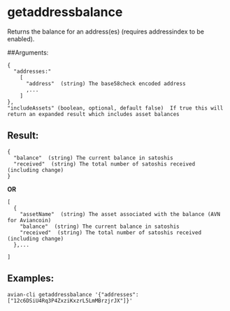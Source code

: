 # getaddressbalance

Returns the balance for an address(es) (requires addressindex to be enabled).

##Arguments:
```
{
  "addresses:"
    [
      "address"  (string) The base58check encoded address
      ,...
    ]
},
"includeAssets" (boolean, optional, default false)  If true this will return an expanded result which includes asset balances
```

## Result:
```
{
  "balance"  (string) The current balance in satoshis
  "received"  (string) The total number of satoshis received (including change)
}
```

**OR**

```
[
  {
    "assetName"  (string) The asset associated with the balance (AVN for Aviancoin)
    "balance"  (string) The current balance in satoshis
    "received"  (string) The total number of satoshis received (including change)
  },...

]
```

## Examples:

```avian-cli getaddressbalance '{"addresses": ["12c6DSiU4Rq3P4ZxziKxzrL5LmMBrzjrJX"]}'```
